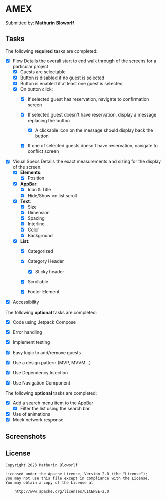 # AMEX

Submitted by: **Mathurin Bloworlf**

## Tasks

The following **required** tasks are completed:

* [x] Flow
  Details the overall start to end walk through of the screens for a particular project
    * [x] Guests are selectable
    * [x] Button is disabled if no guest is selected
    * [x] Button is enabled if at least one guest is selected
    * [x] On button click:
        * [x] If selected guest has reservation, navigate to confirmation screen
        * [x] If selected guest doesn't have reservation, display a message replacing the button
            * [x] A clickable icon on the message should display back the button
        * [x] If one of selected guests doesn't have reservation, navigate to conflict screen


* [x] Visual Specs
  Details the exact measurements and sizing for the display of the screen.
    * [x] **Elements**:
        * [x] Position
    * [x] **AppBar**:
        * [x] Icon & Title
        * [x] Hide/Show on list scroll
    * [x] **Text**:
        * [x] Size
        * [x] Dimension
        * [x] Spacing
        * [x] Interline
        * [x] Color
        * [x] Background
    * [x] **List**:
        * [x] Categorized
        * [x] Category Header
            * [x] Sticky header
        * [x] Scrollable
        * [x] Footer Element


* [x] Accessibility

The following **optional** tasks are completed:

* [x] Code using Jetpack Compose
* [x] Error handling
* [x] Implement testing
* [x] Easy logic to add/remove guests
* [x] Use a design pattern (MVP, MVVM...)
* [x] Use Dependency Injection
* [x] Use Navigation Component


The following **optional** tasks are completed:
* [x] Add a search menu item to the AppBar
  * [x] Filter the list using the search bar
* [x] Use of animations
* [x] Mock network response

## Screenshots

## License

    Copyright 2023 Mathurin Bloworlf

    Licensed under the Apache License, Version 2.0 (the "License");
    you may not use this file except in compliance with the License.
    You may obtain a copy of the License at

        http://www.apache.org/licenses/LICENSE-2.0
